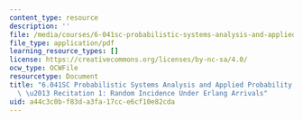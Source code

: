 ```yaml
---
content_type: resource
description: ''
file: /media/courses/6-041sc-probabilistic-systems-analysis-and-applied-probability-fall-2013/a44c3c0bf83da3fa17cce6cf10e82cda_MIT6_041SCF13_Random_Incidence_Under_Erlang_Arrivals_300k.pdf
file_type: application/pdf
learning_resource_types: []
license: https://creativecommons.org/licenses/by-nc-sa/4.0/
ocw_type: OCWFile
resourcetype: Document
title: "6.041SC Probabilistic Systems Analysis and Applied Probability, Fall 2013Transcript\
  \ \u2013 Recitation 1: Random Incidence Under Erlang Arrivals"
uid: a44c3c0b-f83d-a3fa-17cc-e6cf10e82cda
---
```

